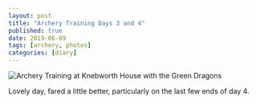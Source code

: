 ```yaml
---
layout: post
title: "Archery Training Days 3 and 4"
published: true
date: 2019-06-09
tags: [archery, photos]
categories: [diary]
---
```

![Archery Training at Knebworth House with the Green Dragons](https://photos.google.com/share/AF1QipMLDyi8TriLl7CxOZHIrXgr85Pvu649YAEWKnC4vYCNuQ5XbI5Dy2OT1c7bMHaBpQ/photo/AF1QipOTm2s8W_22e4aBs0dPGVavaD--AKGM9Cq3YjtY?key=d1lMSjZCc2txZ0ZndUhTLTNiN0htN3VnX3gzM1Zn)

Lovely day, fared a little better, particularly on the last few ends of day 4.
